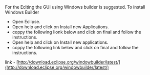 For the Editing the GUI using Windows builder is suggested. 
To install Windows Builder
- Open Eclipse.
- Open help and click on Install new Applications.
- coppy the following lionk below and click on final and  follow the instructions.
- Open help and click on Install new applications.
- coppy the following link below and click on final and  follow the instructions.

link - [http://download.eclipse.org/windowbuilder/latest/](http://download.eclipse.org/windowbuilder/latest/)

